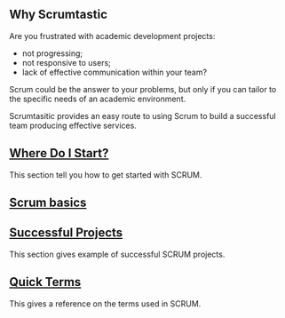 
## Why Scrumtastic

Are you frustrated with academic development projects: 
  - not progressing; 
  - not responsive to users; 
  - lack of effective communication within your team?
  
Scrum could be the answer to your problems, but only if you can tailor to the specific needs of an academic environment.

Scrumtasitic provides an easy route to using Scrum to build a successful team producing effective services.

## [Where Do I Start?](where-do-we-start.md)
This section tell you how to get started with SCRUM.

## [Scrum basics](https://github.com/scrumtastic/scrumtastic.github.io/blob/master/scrum-basics.md)

## [Successful Projects](successful-projects.md)
This section gives example of successful SCRUM projects.

## [Quick Terms](scrum_glossary.md)
This gives a reference on the terms used in SCRUM.
